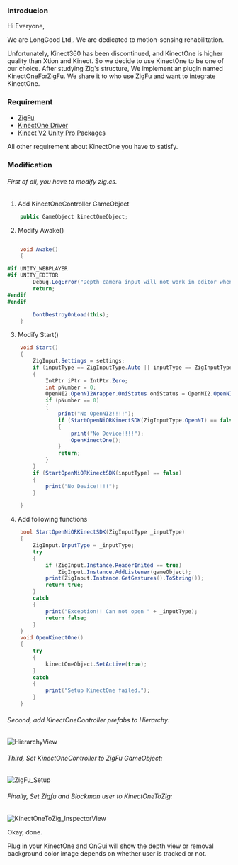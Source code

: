 ### Introducion 

Hi Everyone,

We are LongGood Ltd,. We are dedicated to motion-sensing rehabilitation.

Unfortunately, Kinect360 has been discontinued, and KinectOne is higher quality than Xtion and Kinect. So we decide to use KinectOne to be one of our choice. After studying Zig's structure, We implement an plugin named KinectOneForZigFu. We share it to who use ZigFu and want to integrate KinectOne.

### Requirement

* [ZigFu](http://zigfu.com/en/)
* [KinectOne Driver](http://www.microsoft.com/en-us/download/details.aspx?id=44561)
* [Kinect V2 Unity Pro Packages](https://go.microsoft.com/fwlink/p/?LinkId=513177)

All other requirement about KinectOne you have to satisfy.

### Modification

###### First of all, you have to modify zig.cs.

1. Add KinectOneController GameObject

```csharp
    public GameObject kinectOneObject;
```

2. Modify Awake()

```csharp

    void Awake()
    {

#if UNITY_WEBPLAYER
#if UNITY_EDITOR
        Debug.LogError("Depth camera input will not work in editor when target platform is Webplayer. Please change target platform to PC/Mac standalone.");
        return;
#endif
#endif

        DontDestroyOnLoad(this);
    }
```
3. Modify Start()

```csharp
    void Start()
    {
        ZigInput.Settings = settings;
        if (inputType == ZigInputType.Auto || inputType == ZigInputType.OpenNI2)
        {
            IntPtr iPtr = IntPtr.Zero;
            int pNumber = 0;
            OpenNI2.OpenNI2Wrapper.OniStatus oniStatus = OpenNI2.OpenNI2Wrapper.oniGetDeviceList(ref iPtr, ref pNumber);
            if (pNumber == 0)
            {
                print("No OpenNI2!!!!");
                if (StartOpenNiORKinectSDK(ZigInputType.OpenNI) == false && StartOpenNiORKinectSDK(ZigInputType.KinectSDK) == false)
                {
                    print("No Device!!!!");
                    OpenKinectOne();
                }
                return;
            }
        }
        if (StartOpenNiORKinectSDK(inputType) == false)
        {
            print("No Device!!!!");
        }

    }
```
4. Add following functions

```csharp
    bool StartOpenNiORKinectSDK(ZigInputType _inputType)
    {
        ZigInput.InputType = _inputType;
        try
        {
            if (ZigInput.Instance.ReaderInited == true)
                ZigInput.Instance.AddListener(gameObject);
            print(ZigInput.Instance.GetGestures().ToString());
            return true;
        }
        catch
        {
            print("Exception!! Can not open " + _inputType);
            return false;
        }
    }
    void OpenKinectOne()
    {
        try
        {
            kinectOneObject.SetActive(true);
        }
        catch
        {
            print("Setup KinectOne failed.");
        }
    }
```

###### Second, add KinectOneController prefabs to Hierarchy:

![HierarchyView](https://octodex.github.com/raw/HierarchyView.png)

###### Third, Set KinectOneController to ZigFu GameObject:

![ZigFu_Setup](https://octodex.github.com/raw/ZigFu_Setup.png)

###### Finally, Set Zigfu and Blockman user to  KinectOneToZig:

![KinectOneToZig_InspectorView](https://octodex.github.com/raw/KinectOneToZig_InspectorView.png)

Okay, done.

Plug in your KinectOne and OnGui will show the depth view or removal background color image depends on whether user is tracked or not.